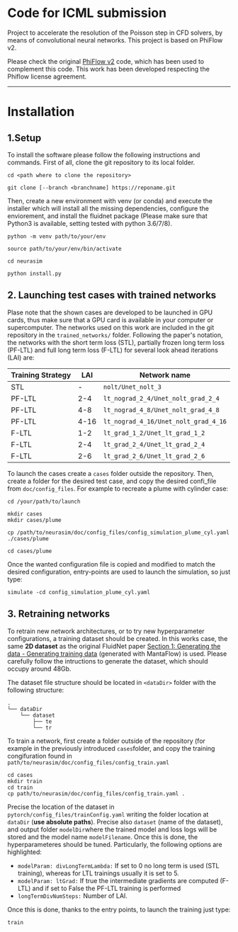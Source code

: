 # Code for ICML submission
Project to accelerate the resolution of the Poisson step in CFD solvers, by means of convolutional neural networks.
This project is based on PhiFlow v2.

Please check the original [PhiFlow v2](https://github.com/tum-pbs/PhiFlow) code, which has been used to complement this code. This work has been developed respecting the Phiflow license agreement.


---

# Installation

## 1.Setup
To install the software please follow the following instructions and commands. First of all, clone the git repository to its local folder.
```
cd <path where to clone the repository>

git clone [--branch <branchname] https://reponame.git

```
Then, create a new environment with venv (or conda) and execute the installer which will install all the missing dependencies, configure the enviorement, and install the fluidnet package (Please make sure that Python3 is available, setting tested with python 3.6/7/8). 


```
python -m venv path/to/your/env  

source path/to/your/env/bin/activate

cd neurasim

python install.py
```

## 2. Launching test cases with trained networks

Plase note that the shown cases are developed to be launched in GPU cards, thus make sure that a GPU card is available in your computer or supercomputer. The networks used on this work are included in the git repository in the ```trained_networks/``` folder. Following the paper's notation, the networks with  the short term loss (STL), partially frozen long term loss (PF-LTL) and full long term loss (F-LTL) for several look ahead iterations (LAI) are:

Training Strategy |   LAI  | Network name
----------------- | ------ | ------------
STL               |    -   | ```nolt/Unet_nolt_3```
PF-LTL            |   2-4  | ```lt_nograd_2_4/Unet_nolt_grad_2_4```
PF-LTL            |   4-8  | ```lt_nograd_4_8/Unet_nolt_grad_4_8```
PF-LTL            |   4-16 | ```lt_nograd_4_16/Unet_nolt_grad_4_16```
F-LTL             |   1-2  | ```lt_grad_1_2/Unet_lt_grad_1_2```
F-LTL             |   2-4  | ```lt_grad_2_4/Unet_lt_grad_2_4```
F-LTL             |   2-6  | ```lt_grad_2_6/Unet_lt_grad_2_6```

To launch the cases create a ```cases``` folder outside the repository. Then, create a folder for the desired test case, and copy the desired confi_file from ```doc/config_files```. For example to recreate a plume with cylinder case:

```
cd /your/path/to/launch

mkdir cases
mkdir cases/plume

cp /path/to/neurasim/doc/config_files/config_simulation_plume_cyl.yaml ./cases/plume

cd cases/plume
```

Once the wanted configuration file is copied and modified to match the desired configuration, entry-points are used to launch the simulation, so just type:


```
simulate -cd config_simulation_plume_cyl.yaml
```

## 3. Retraining networks

To retrain new network architectures, or to try new hyperparameter configurations, a training dataset should be created. In this works case, the same **2D dataset** as the original FluidNet paper [Section 1: Generating the data - Generating training data](https://github.com/google/FluidNet#1-generating-the-data) (generated with MantaFlow) is used. Please carefully follow the intructions to generate the dataset, which should occupy around 48Gb.

The dataset file structure should be located in ```<dataDir>``` folder with the following structure: 
```
.
└── dataDir
    └── dataset
        ├── te
        └── tr

```
To train a network, first create a folder outside of the repository (for example in the previously introduced ```cases```folder, and copy the training congifuration found in ```path/to/neurasim/doc/config_files/config_train.yaml```

```
cd cases
mkdir train
cd train
cp path/to/neurasim/doc/config_files/config_train.yaml .
```

Precise the location of the dataset in ```pytorch/config_files/trainConfig.yaml``` writing the folder location at ```dataDir``` (__use absolute paths__).
Precise also ```dataset``` (name of the dataset), and output folder ```modelDir```where the trained model and loss logs will be stored and the model name ```modelFilename```. Once this is done, the hyperparameteres should be tuned. Particularly, the following options are highlighted:

* ```modelParam: divLongTermLambda:``` If set to 0 no long term is used (STL training), whereas for LTL trainings usually it is set to 5.
* ```modelParam: ltGrad:``` If true the intermediate gradients are computed (F-LTL) and if set to False the PF-LTL training is performed
* ```longTermDivNumSteps:``` Number of LAI.

Once this is done, thanks to the entry points, to launch the training just type:

```
train
```
